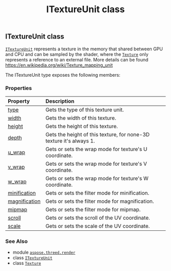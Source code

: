 ﻿---
title: ITextureUnit class
second_title: Aspose.3D for Python via .NET API References
description: 
type: docs
weight: 210
url: /python-net/aspose.threed.render/itextureunit/
is_root: false
---

## ITextureUnit class

[`ITextureUnit`](/3d/python-net/aspose.threed.render/itextureunit) represents a texture in the memory that shared between GPU and CPU and can be sampled by the shader,
where the [`Texture`](/3d/python-net/aspose.threed.shading/texture) only represents a reference to an external file.
More details can be found https://en.wikipedia.org/wiki/Texture_mapping_unit



The ITextureUnit type exposes the following members:

### Properties
| Property | Description |
| :- | :- |
| [type](/3d/python-net/aspose.threed.render/itextureunit/type) | Gets the type of this texture unit. |
| [width](/3d/python-net/aspose.threed.render/itextureunit/width) | Gets the width of this texture. |
| [height](/3d/python-net/aspose.threed.render/itextureunit/height) | Gets the height of this texture. |
| [depth](/3d/python-net/aspose.threed.render/itextureunit/depth) | Gets the height of this texture, for none-3D texture it's always 1. |
| [u_wrap](/3d/python-net/aspose.threed.render/itextureunit/u_wrap) | Gets or sets the wrap mode for texture's U coordinate. |
| [v_wrap](/3d/python-net/aspose.threed.render/itextureunit/v_wrap) | Gets or sets the wrap mode for texture's V coordinate. |
| [w_wrap](/3d/python-net/aspose.threed.render/itextureunit/w_wrap) | Gets or sets the wrap mode for texture's W coordinate. |
| [minification](/3d/python-net/aspose.threed.render/itextureunit/minification) | Gets or sets the filter mode for minification. |
| [magnification](/3d/python-net/aspose.threed.render/itextureunit/magnification) | Gets or sets the filter mode for magnification. |
| [mipmap](/3d/python-net/aspose.threed.render/itextureunit/mipmap) | Gets or sets the filter mode for mipmap. |
| [scroll](/3d/python-net/aspose.threed.render/itextureunit/scroll) | Gets or sets the scroll of the UV coordinate. |
| [scale](/3d/python-net/aspose.threed.render/itextureunit/scale) | Gets or sets the scale of the UV coordinate. |



### See Also
* module [`aspose.threed.render`](..)
* class [`ITextureUnit`](/3d/python-net/aspose.threed.render/itextureunit)
* class [`Texture`](/3d/python-net/aspose.threed.shading/texture)
